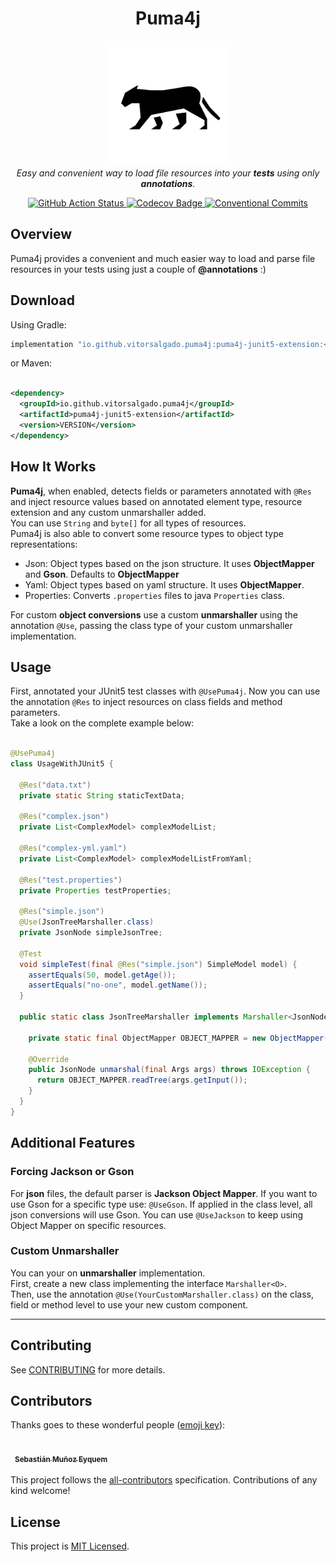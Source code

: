 <h1 align="center">Puma4j</h1>

<p align="center">
  <img src="docs/assets/logo.png" alt="Repository Logo" width='200px' height='200px' />
  <br />
  <i>Easy and convenient way to load file resources into your <strong>tests</strong> using only <strong>annotations</strong>.</i>
</p>

<p align="center">
  <a href="https://github.com/vitorsalgado/puma4j/actions/workflows/ci.yml">
    <img src="https://github.com/vitorsalgado/puma4j/actions/workflows/ci.yml/badge.svg" alt="GitHub Action Status" />
  </a>
  <a href="https://codecov.io/gh/vitorsalgado/puma4j">
    <img src="https://codecov.io/gh/vitorsalgado/puma4j/branch/main/graph/badge.svg?token=EFC2SD81AV" alt="Codecov Badge"/>
  </a>
  <a href="https://conventionalcommits.org">
    <img src="https://img.shields.io/badge/Conventional%20Commits-1.0.0-yellow.svg" alt="Conventional Commits"/>
  </a>
</p>

## Overview

Puma4j provides a convenient and much easier way to load and parse file resources in your tests
using just a couple of **@annotations** :)

## Download

Using Gradle:

```groovy
implementation "io.github.vitorsalgado.puma4j:puma4j-junit5-extension:<VERSION>"
```

or Maven:

```xml

<dependency>
  <groupId>io.github.vitorsalgado.puma4j</groupId>
  <artifactId>puma4j-junit5-extension</artifactId>
  <version>VERSION</version>
</dependency>
```

## How It Works

**Puma4j**, when enabled, detects fields or parameters annotated with `@Res` and inject resource
values based on annotated element type, resource extension and any custom unmarshaller added.  
You can use `String` and `byte[]` for all types of resources.  
Puma4j is also able to convert some resource types to object type representations:

- Json: Object types based on the json structure. It uses **ObjectMapper** and **Gson**. Defaults
  to **ObjectMapper**
- Yaml: Object types based on yaml structure. It uses **ObjectMapper**.
- Properties: Converts `.properties` files to java `Properties` class.

For custom **object conversions** use a custom **unmarshaller** using the annotation `@Use`, passing
the class type of your custom unmarshaller implementation.

## Usage

First, annotated your JUnit5 test classes with `@UsePuma4j`. Now you can use the annotation `@Res`
to inject resources on class fields and method parameters.  
Take a look on the complete example below:

```java

@UsePuma4j
class UsageWithJUnit5 {

  @Res("data.txt")
  private static String staticTextData;

  @Res("complex.json")
  private List<ComplexModel> complexModelList;

  @Res("complex-yml.yaml")
  private List<ComplexModel> complexModelListFromYaml;

  @Res("test.properties")
  private Properties testProperties;

  @Res("simple.json")
  @Use(JsonTreeMarshaller.class)
  private JsonNode simpleJsonTree;

  @Test
  void simpleTest(final @Res("simple.json") SimpleModel model) {
    assertEquals(50, model.getAge());
    assertEquals("no-one", model.getName());
  }

  public static class JsonTreeMarshaller implements Marshaller<JsonNode> {

    private static final ObjectMapper OBJECT_MAPPER = new ObjectMapper();

    @Override
    public JsonNode unmarshal(final Args args) throws IOException {
      return OBJECT_MAPPER.readTree(args.getInput());
    }
  }
}
```

## Additional Features

### Forcing Jackson or Gson

For **json** files, the default parser is **Jackson Object Mapper**. If you want to use Gson for a
specific type use: `@UseGson`. If applied in the class level, all json conversions will use Gson.
You can use `@UseJackson` to keep using Object Mapper on specific resources.

### Custom Unmarshaller

You can your on **unmarshaller** implementation.  
First, create a new class implementing the interface `Marshaller<O>`.  
Then, use the annotation `@Use(YourCustomMarshaller.class)` on the class, field or method level to
use your new custom component.

---

## Contributing

See [CONTRIBUTING](CONTRIBUTING.md) for more details.

## Contributors

Thanks goes to these wonderful people ([emoji key](https://allcontributors.org/docs/en/emoji-key)):

<!-- ALL-CONTRIBUTORS-LIST:START - Do not remove or modify this section -->
<!-- prettier-ignore-start -->
<!-- markdownlint-disable -->
<table border="0">
  <tr>
    <td style='border-style: hidden;' align="center"><a href="https://github.com/smunoz2"><img src="https://avatars.githubusercontent.com/u/61516534?v=4" width="50px;" alt=""/><br /><sub><b>Sebastián Muñoz Eyquem</b></sub></a></td>
  </tr>
</table>

<!-- markdownlint-restore -->
<!-- prettier-ignore-end -->

<!-- ALL-CONTRIBUTORS-LIST:END -->

This project follows the [all-contributors](https://github.com/all-contributors/all-contributors)
specification. Contributions of any kind welcome!

## License

This project is [MIT Licensed](LICENSE).
